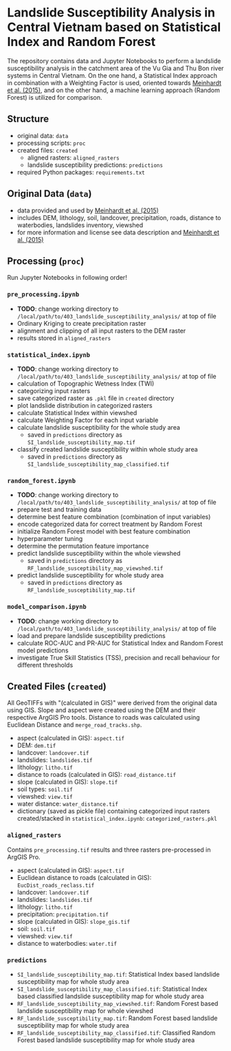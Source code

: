 # Landslide Susceptibility Analysis in Central Vietnam based on Statistical Index and Random Forest
The repository contains data and Jupyter Notebooks to perform a landslide susceptibility analysis in the catchment area of the Vu Gia and Thu Bon river systems in Central Vietnam. On the one hand, a Statistical Index approach in combination with a Weighting Factor is used, oriented towards [Meinhardt et al. (2015)](https://doi.org/10.1016/j.envsoft.2023.105759), and on the other hand, a machine learning approach (Random Forest) is utilized for comparison.

## Structure
- original data: `data`
- processing scripts: `proc`
- created files: `created`
    - aligned rasters: `aligned_rasters`
    - landslide susceptibility predictions: `predictions`
- required Python packages: `requirements.txt`

## Original Data (`data`)
- data provided and used by [Meinhardt et al. (2015)](https://doi.org/10.1016/j.envsoft.2023.105759)
- includes DEM, lithology, soil, landcover, precipitation, roads, distance to waterbodies, landslides inventory, viewshed
- for more information and license see data description and  [Meinhardt et al. (2015)](https://doi.org/10.1016/j.envsoft.2023.105759)

## Processing (`proc`)
Run Jupyter Notebooks in following order!

### `pre_processing.ipynb`
- **TODO**: change working directory to `/local/path/to/403_landslide_susceptibility_analysis/` at top of file
- Ordinary Kriging to create precipitation raster
- alignment and clipping of all input rasters to the DEM raster
- results stored in `aligned_rasters`

### `statistical_index.ipynb`
- **TODO**: change working directory to `/local/path/to/403_landslide_susceptibility_analysis/` at top of file
- calculation of Topographic Wetness Index (TWI)
- categorizing input rasters
- save categorized raster as `.pkl` file in `created` directory
- plot landslide distribution in categorized rasters
- calculate Statistical Index within viewshed
- calculate Weighting Factor for each input variable
- calculate landslide susceptibility for the whole study area
    - saved in `predictions` directory as `SI_landslide_susceptibility_map.tif`
- classify created landslide susceptibility within whole study area
    - saved in `predictions` directory as `SI_landslide_susceptibility_map_classified.tif`

### `random_forest.ipynb`
- **TODO**: change working directory to `/local/path/to/403_landslide_susceptibility_analysis/` at top of file
- prepare test and training data
- determine best feature combination (combination of input variables)
- encode categorized data for correct treatment by Random Forest
- initialize Random Forest model with best feature combination
- hyperparameter tuning
- determine the permutation feature importance
- predict landslide susceptibility within the whole viewshed
    - saved in `predictions` directory as `RF_landslide_susceptibility_map_viewshed.tif`
- predict landslide susceptibility for whole study area
    - saved in `predictions` directory as `RF_landslide_susceptibility_map.tif`

### `model_comparison.ipynb`
- **TODO**: change working directory to `/local/path/to/403_landslide_susceptibility_analysis/` at top of file
- load and prepare landslide susceptibility predictions
- calculate ROC-AUC and PR-AUC for Statistical Index and Random Forest model predictions
- investigate True Skill Statistics (TSS), precision and recall behaviour for different thresholds

## Created Files (`created`)
All GeoTIFFs with "(calculated in GIS)" were derived from the original data using GIS. Slope and aspect were created using the DEM and their respective ArgGIS Pro tools. Distance to roads was calculated using Euclidean Distance and `merge_road_tracks.shp`.
- aspect (calculated in GIS): `aspect.tif`
- DEM: `dem.tif`
- landcover: `landcover.tif`
- landslides: `landslides.tif`
- lithology: `litho.tif`
- distance to roads (calculated in GIS): `road_distance.tif`
- slope (calculated in GIS): `slope.tif`
- soil types: `soil.tif`
- viewshed: `view.tif`
- water distance: `water_distance.tif`
- dictionary (saved as pickle file) containing categorized input rasters created/stacked in `statistical_index.ipynb`: `categorized_rasters.pkl`

### `aligned_rasters`
Contains `pre_processing.tif` results and three rasters pre-processed in ArgGIS Pro.
- aspect (calculated in GIS): `aspect.tif`
- Euclidean distance to roads (calculated in GIS): `EucDist_roads_reclass.tif`
- landcover: `landcover.tif`
- landslides: `landslides.tif`
- lithology: `litho.tif`
- precipitation: `precipitation.tif`
- slope (calculated in GIS): `slope_gis.tif`
- soil: `soil.tif`
- viewshed: `view.tif`
- distance to waterbodies: `water.tif`

### `predictions`
- `SI_landslide_susceptibility_map.tif`: Statistical Index based landslide susceptibility map for whole study area
- `SI_landslide_susceptibility_map_classified.tif`: Statistical Index based classified landslide susceptibility map for whole study area
- `RF_landslide_susceptibility_map_viewshed.tif`: Random Forest based landslide susceptibility map for whole viewshed
- `RF_landslide_susceptibility_map.tif`: Random Forest based landslide susceptibility map for whole study area
- `RF_landslide_susceptibility_map_classified.tif`: Classified Random Forest based landslide susceptibility map for whole study area
